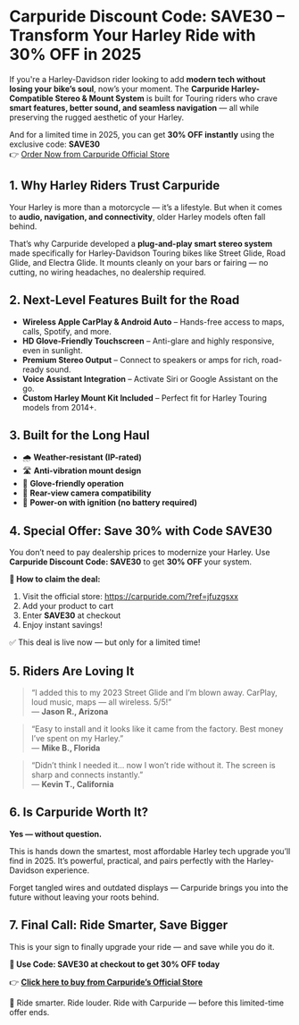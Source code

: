 <!DOCTYPE html>
<html lang="en">
<head>
  <meta charset="UTF-8">
  <meta name="viewport" content="width=device-width, initial-scale=1">
  <meta name="description" content="Carpuride Discount Code: SAVE30 – Upgrade your Harley-Davidson with smart tech. Save 30% now on stereo & mount systems built for riders.">
</head>
<body>

  <h1>Carpuride Discount Code: SAVE30 – Transform Your Harley Ride with 30% OFF in 2025</h1>

  <p>If you're a Harley-Davidson rider looking to add <strong>modern tech without losing your bike’s soul</strong>, now’s your moment. The <strong>Carpuride Harley-Compatible Stereo & Mount System</strong> is built for Touring riders who crave <strong>smart features, better sound, and seamless navigation</strong> — all while preserving the rugged aesthetic of your Harley.</p>

  <p>And for a limited time in 2025, you can get <strong>30% OFF instantly</strong> using the exclusive code: <strong>SAVE30</strong><br>
  👉 <a href="https://carpuride.com/?ref=jfuzgsxx" target="_blank">Order Now from Carpuride Official Store</a></p>

  <h2>1. Why Harley Riders Trust Carpuride</h2>
  <p>Your Harley is more than a motorcycle — it’s a lifestyle. But when it comes to <strong>audio, navigation, and connectivity</strong>, older Harley models often fall behind.</p>
  <p>That’s why Carpuride developed a <strong>plug-and-play smart stereo system</strong> made specifically for Harley-Davidson Touring bikes like Street Glide, Road Glide, and Electra Glide. It mounts cleanly on your bars or fairing — no cutting, no wiring headaches, no dealership required.</p>

  <h2>2. Next-Level Features Built for the Road</h2>
  <ul>
    <li><strong>Wireless Apple CarPlay & Android Auto</strong> – Hands-free access to maps, calls, Spotify, and more.</li>
    <li><strong>HD Glove-Friendly Touchscreen</strong> – Anti-glare and highly responsive, even in sunlight.</li>
    <li><strong>Premium Stereo Output</strong> – Connect to speakers or amps for rich, road-ready sound.</li>
    <li><strong>Voice Assistant Integration</strong> – Activate Siri or Google Assistant on the go.</li>
    <li><strong>Custom Harley Mount Kit Included</strong> – Perfect fit for Harley Touring models from 2014+.</li>
  </ul>

  <h2>3. Built for the Long Haul</h2>
  <ul>
    <li>🌧️ <strong>Weather-resistant (IP-rated)</strong></li>
    <li>🛣️ <strong>Anti-vibration mount design</strong></li>
    <li>🧤 <strong>Glove-friendly operation</strong></li>
    <li>🎥 <strong>Rear-view camera compatibility</strong></li>
    <li>🔋 <strong>Power-on with ignition (no battery required)</strong></li>
  </ul>

  <h2>4. Special Offer: Save 30% with Code SAVE30</h2>
  <p>You don’t need to pay dealership prices to modernize your Harley. Use <strong>Carpuride Discount Code: SAVE30</strong> to get <strong>30% OFF</strong> your system.</p>

  <p><strong>🛒 How to claim the deal:</strong></p>
  <ol>
    <li>Visit the official store: <a href="https://carpuride.com/?ref=jfuzgsxx" target="_blank">https://carpuride.com/?ref=jfuzgsxx</a></li>
    <li>Add your product to cart</li>
    <li>Enter <strong>SAVE30</strong> at checkout</li>
    <li>Enjoy instant savings!</li>
  </ol>
  <p>✅ This deal is live now — but only for a limited time!</p>

  <h2>5. Riders Are Loving It</h2>
  <blockquote>
    “I added this to my 2023 Street Glide and I’m blown away. CarPlay, loud music, maps — all wireless. 5/5!”<br>
    — <strong>Jason R., Arizona</strong>
  </blockquote>
  <blockquote>
    “Easy to install and it looks like it came from the factory. Best money I’ve spent on my Harley.”<br>
    — <strong>Mike B., Florida</strong>
  </blockquote>
  <blockquote>
    “Didn’t think I needed it… now I won’t ride without it. The screen is sharp and connects instantly.”<br>
    — <strong>Kevin T., California</strong>
  </blockquote>

  <h2>6. Is Carpuride Worth It?</h2>
  <p><strong>Yes — without question.</strong></p>
  <p>This is hands down the smartest, most affordable Harley tech upgrade you’ll find in 2025. It’s powerful, practical, and pairs perfectly with the Harley-Davidson experience.</p>
  <p>Forget tangled wires and outdated displays — Carpuride brings you into the future without leaving your roots behind.</p>

  <h2>7. Final Call: Ride Smarter, Save Bigger</h2>
  <p>This is your sign to finally upgrade your ride — and save while you do it.</p>
  <p><strong>🎯 Use Code: SAVE30 at checkout to get 30% OFF today</strong></p>
  <p>👉 <a href="https://carpuride.com/?ref=jfuzgsxx" target="_blank"><strong>Click here to buy from Carpuride’s Official Store</strong></a></p>
  <p>🛒 Ride smarter. Ride louder. Ride with Carpuride — before this limited-time offer ends.</p>

</body>
</html>
